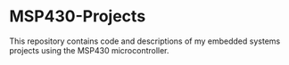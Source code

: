 # MSP430-Projects
This repository contains code and descriptions of my embedded systems projects using the MSP430 microcontroller.
